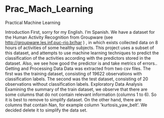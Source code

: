 Prac_Mach_Learning
==================

Practical Machine Learning

Introduction
First, sorry for my English. I’m Spanish.
We have a dataset for the Human Activity Recognition from Groupware (see http://groupware.les.inf.puc-rio.br/har ) ,  in which exists collected data on 8 hours of activities of some healthy subjects.
This project uses a subset of this dataset, and attempts to use machine learning techniques to predict the classification of the activities according with the predictors stored in the dataset. Also, we see how good the predictor is and take metrics of errors..
Getting and Processing Data
Data was extracted from two csv files. The first was the training dataset, consisting of 19622 observations with classification labels. The second was the test dataset, consisting of 20 observations without classification labels.
Exploratory Data Analysis
Examining the summary of the train dataset, we observe that there are some columns that do not contain relevant information (columns 1 to 6). So it is best to remove to simplify dataset. 
On the other hand, there are columns that contain Nan, for example column 'kurtosis_yaw_belt'. We decided delete it to simplify the data set.
